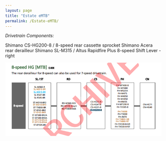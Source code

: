 ```yaml
---
layout: page
title: "Estate eMTB"
permalink: /Estate-eMTB/
---
```


*Drivetrain Components:*

Shimano CS-HG200-8 / 8-speed rear cassette sprocket
Shimano Acera rear derailleur
Shimano SL-M315 / Altus Rapidfire Plus 8-speed Shift Lever - right 

![ShimanoMTBComponentCombatibility](/assets/ShimanoMTBComponentCompatibility.png)  


